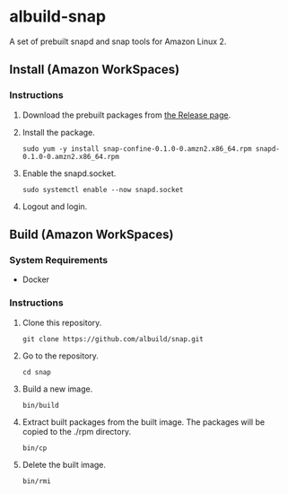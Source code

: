# albuild-snap

A set of prebuilt snapd and snap tools for Amazon Linux 2.

## Install (Amazon WorkSpaces)

### Instructions

1. Download the prebuilt packages from [the Release page](https://github.com/albuild/snap/releases/tag/v0.1.0).

1. Install the package.

    ```
    sudo yum -y install snap-confine-0.1.0-0.amzn2.x86_64.rpm snapd-0.1.0-0.amzn2.x86_64.rpm
    ```

1. Enable the snapd.socket.

    ```
    sudo systemctl enable --now snapd.socket
    ```

1. Logout and login.

## Build (Amazon WorkSpaces)

### System Requirements

* Docker

### Instructions

1. Clone this repository.

    ```
    git clone https://github.com/albuild/snap.git
    ```

1. Go to the repository.

    ```
    cd snap
    ```

1. Build a new image.

    ```
    bin/build
    ```

1. Extract built packages from the built image. The packages will be copied to the ./rpm directory.

    ```
    bin/cp
    ```

1. Delete the built image.

    ```
    bin/rmi
    ```
